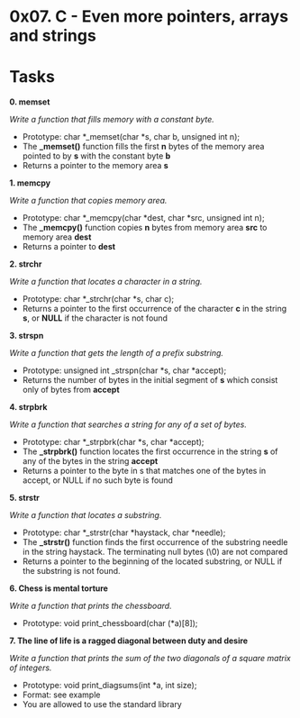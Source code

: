 # 0x07. C - Even more pointers, arrays and strings

# Tasks

**0. memset**

*Write a function that fills memory with a constant byte.*
- Prototype: char *_memset(char *s, char b, unsigned int n);
- The **_memset()** function fills the first **n** bytes of the memory area pointed to by **s** with the constant byte **b**
- Returns a pointer to the memory area **s**

**1. memcpy**

*Write a function that copies memory area.*
- Prototype: char *_memcpy(char *dest, char *src, unsigned int n);
- The **_memcpy()** function copies **n** bytes from memory area **src** to memory area **dest**
- Returns a pointer to **dest**

**2. strchr**

*Write a function that locates a character in a string.*
- Prototype: char *_strchr(char *s, char c);
- Returns a pointer to the first occurrence of the character **c** in the string **s**, or **NULL** if the character is not found

**3. strspn**

*Write a function that gets the length of a prefix substring.*
- Prototype: unsigned int _strspn(char *s, char *accept);
- Returns the number of bytes in the initial segment of **s** which consist only of bytes from **accept**

**4. strpbrk**

*Write a function that searches a string for any of a set of bytes.*
- Prototype: char *_strpbrk(char *s, char *accept);
- The **_strpbrk()** function locates the first occurrence in the string **s** of any of the bytes in the string **accept**
- Returns a pointer to the byte in s that matches one of the bytes in accept, or NULL if no such byte is found


**5. strstr**

*Write a function that locates a substring.*
- Prototype: char *_strstr(char *haystack, char *needle);
- The **_strstr()** function finds the first occurrence of the substring needle in the string haystack. The terminating null bytes (\0) are not compared
- Returns a pointer to the beginning of the located substring, or NULL if the substring is not found.


**6. Chess is mental torture**

*Write a function that prints the chessboard.*
- Prototype: void print_chessboard(char (*a)[8]);


**7. The line of life is a ragged diagonal between duty and desire**

*Write a function that prints the sum of the two diagonals of a square matrix of integers.*
- Prototype: void print_diagsums(int *a, int size);
- Format: see example
- You are allowed to use the standard library



